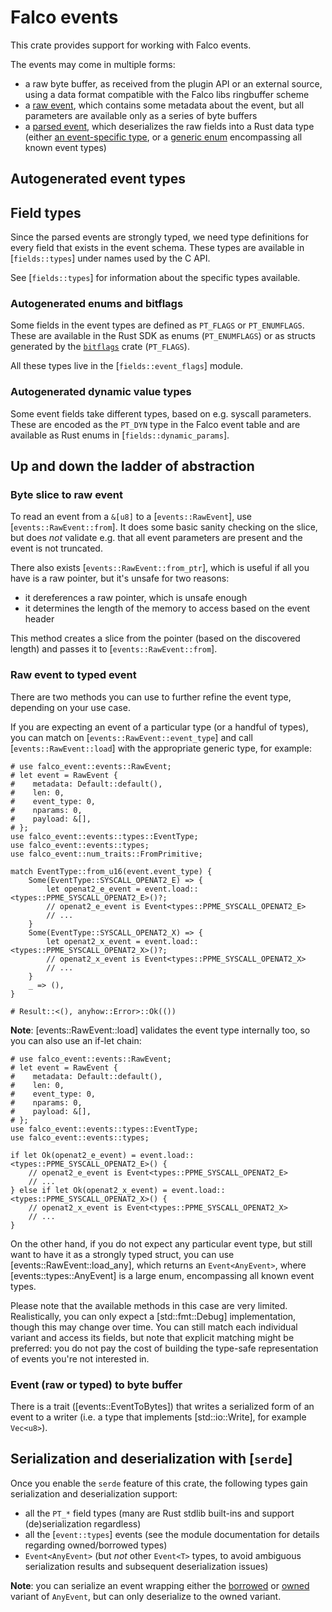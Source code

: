 # Falco events

This crate provides support for working with Falco events.

The events may come in multiple forms:

- a raw byte buffer, as received from the plugin API or an external source, using a data
  format compatible with the Falco libs ringbuffer scheme
- a [raw event](events::RawEvent), which contains some metadata about the event, but all
  parameters are available only as a series of byte buffers
- a [parsed event](events::Event), which deserializes the raw fields into a Rust data type
  (either [an event-specific type](events::types), or a [generic enum](events::types::AnyEvent)
  encompassing all known event types)

## Autogenerated event types

## Field types

Since the parsed events are strongly typed, we need type definitions for every field that exists
in the event schema. These types are available in [`fields::types`] under names used by the C API.

See [`fields::types`] for information about the specific types available.

### Autogenerated enums and bitflags

Some fields in the event types are defined as `PT_FLAGS` or `PT_ENUMFLAGS`. These are available
in the Rust SDK as enums (`PT_ENUMFLAGS`) or as structs generated by the [`bitflags`](https://docs.rs/bitflags)
crate (`PT_FLAGS`).

All these types live in the [`fields::event_flags`] module.

### Autogenerated dynamic value types

Some event fields take different types, based on e.g. syscall parameters. These are encoded as
the `PT_DYN` type in the Falco event table and are available as Rust enums in [`fields::dynamic_params`].

## Up and down the ladder of abstraction

### Byte slice to raw event

To read an event from a `&[u8]` to a [`events::RawEvent`], use [`events::RawEvent::from`].
It does some basic sanity checking on the slice, but does *not* validate e.g. that all event
parameters are present and the event is not truncated.

There also exists [`events::RawEvent::from_ptr`], which is useful if all you have is a raw pointer,
but it's unsafe for two reasons:

- it dereferences a raw pointer, which is unsafe enough
- it determines the length of the memory to access based on the event header

This method creates a slice from the pointer (based on the discovered length) and passes it
to [`events::RawEvent::from`].

### Raw event to typed event

There are two methods you can use to further refine the event type, depending on your use case.

If you are expecting an event of a particular type (or a handful of types), you can match
on [`events::RawEvent::event_type`] and call [`events::RawEvent::load`] with the appropriate
generic type, for example:

```
# use falco_event::events::RawEvent;
# let event = RawEvent {
#    metadata: Default::default(),
#    len: 0,
#    event_type: 0,
#    nparams: 0,
#    payload: &[],
# };
use falco_event::events::types::EventType;
use falco_event::events::types;
use falco_event::num_traits::FromPrimitive;

match EventType::from_u16(event.event_type) {
    Some(EventType::SYSCALL_OPENAT2_E) => {
        let openat2_e_event = event.load::<types::PPME_SYSCALL_OPENAT2_E>()?;
        // openat2_e_event is Event<types::PPME_SYSCALL_OPENAT2_E>
        // ...
    }
    Some(EventType::SYSCALL_OPENAT2_X) => {
        let openat2_x_event = event.load::<types::PPME_SYSCALL_OPENAT2_X>()?;
        // openat2_x_event is Event<types::PPME_SYSCALL_OPENAT2_X>
        // ...
    }
    _ => (),
}

# Result::<(), anyhow::Error>::Ok(())
```

**Note**: [events::RawEvent::load] validates the event type internally too, so you can also use
an if-let chain:

```
# use falco_event::events::RawEvent;
# let event = RawEvent {
#    metadata: Default::default(),
#    len: 0,
#    event_type: 0,
#    nparams: 0,
#    payload: &[],
# };
use falco_event::events::types::EventType;
use falco_event::events::types;

if let Ok(openat2_e_event) = event.load::<types::PPME_SYSCALL_OPENAT2_E>() {
    // openat2_e_event is Event<types::PPME_SYSCALL_OPENAT2_E>
    // ...
} else if let Ok(openat2_x_event) = event.load::<types::PPME_SYSCALL_OPENAT2_X>() {
    // openat2_x_event is Event<types::PPME_SYSCALL_OPENAT2_X>
    // ...
}
```

On the other hand, if you do not expect any particular event type, but still want to have it
as a strongly typed struct, you can use [events::RawEvent::load_any], which returns
an `Event<AnyEvent>`, where [events::types::AnyEvent] is a large enum, encompassing all known event
types.

Please note that the available methods in this case are very limited. Realistically, you can
only expect a [std::fmt::Debug] implementation, though this may change over time. You can
still match each individual variant and access its fields, but note that explicit matching
might be preferred: you do not pay the cost of building the type-safe representation of events
you're not interested in.

### Event (raw or typed) to byte buffer

There is a trait ([events::EventToBytes]) that writes a serialized form of an event to a writer
(i.e. a type that implements [std::io::Write], for example `Vec<u8>`).

## Serialization and deserialization with [`serde`]

Once you enable the `serde` feature of this crate, the following types gain serialization and deserialization
support:

* all the `PT_*` field types (many are Rust stdlib built-ins and support (de)serialization regardless)
* all the [`event::types`] events (see the module documentation for details regarding owned/borrowed types)
* `Event<AnyEvent>` (but *not* other `Event<T>` types, to avoid ambiguous serialization results and subsequent
  deserialization issues)

**Note**: you can serialize an event wrapping either the [borrowed](`event::types::AnyEvent`) or
[owned](`event::types::owned::AnyEvent`) variant of `AnyEvent`, but can only deserialize to the owned variant.